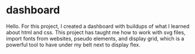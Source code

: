 # dashboard
Hello. For this project, I created a dashboard with buildups of what I learned about html and css. This project has taught me how to work with svg files, import fonts from websites, pseudo elements, and display grid, which is a powerful tool to have under my belt next to display flex.
